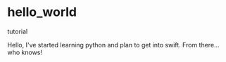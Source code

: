 # hello_world
tutorial

Hello,
I've started learning python and plan to get into swift.   From there... who knows!
